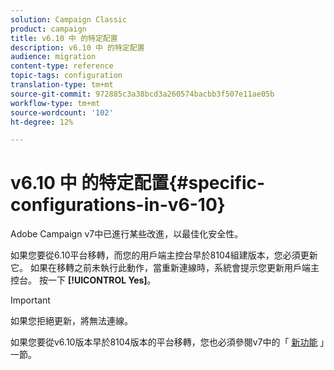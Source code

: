 ```yaml
---
solution: Campaign Classic
product: campaign
title: v6.10 中 的特定配置
description: v6.10 中 的特定配置
audience: migration
content-type: reference
topic-tags: configuration
translation-type: tm+mt
source-git-commit: 972885c3a38bcd3a260574bacbb3f507e11ae05b
workflow-type: tm+mt
source-wordcount: '102'
ht-degree: 12%

---
```



# v6.10 中 的特定配置{#specific-configurations-in-v6-10}

Adobe Campaign v7中已進行某些改進，以最佳化安全性。

如果您要從6.10平台移轉，而您的用戶端主控台早於8104組建版本，您必須更新它。 如果在移轉之前未執行此動作，當重新連線時，系統會提示您更新用戶端主控台。 按一下 **[!UICONTROL Yes]**。

>[!IMPORTANT]
>
>如果您拒絕更新，將無法連線。

如果您要從v6.10版本早於8104版本的平台移轉，您也必須參閱v7中的「 [新功能](../../migration/using/general-configurations.md#new-features-in-v7) 」一節。
